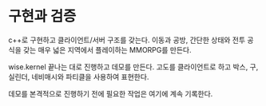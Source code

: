 # 구현과 검증 

c++로 구현하고 클라이언트/서버 구조를 갖는다. 이동과 공방, 간단한 상태와 전투 공식을 갖는 
매우 넓은 지역에서 플레이하는 MMORPG를 만든다. 

wise.kernel 끝나는 대로 진행하고 데모를 만든다. 고도를 클라이언트로 하고 박스, 구, 실린더, 네비매시와 파티클을 사용하여 표현한다. 

데모를 본격적으로 진행하기 전에 필요한 작업은 여기에 계속 기록한다. 

